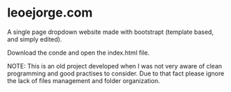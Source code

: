 # leoejorge.com

A single page dropdown website made with bootstrapt (template based, and simply edited). 

Download the conde and open the index.html file.

NOTE: This is an old project developed when I was not very aware of clean programming and good practises to consider. Due to that fact please ignore the lack of files management and folder organization.  

